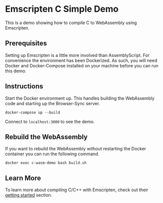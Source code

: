 # Emscripten C Simple Demo

This is a demo showing how to compile C to WebAssembly using Emscripten.

## Prerequisites

Setting up Emscripten is a little more involved than AssemblyScript. For
convenience the environment has been Dockerized. As such, you will need
Docker and Docker-Compose installed on your machine before you can run this
demo.

## Instructions

Start the Docker environment up. This handles building the WebAssembly code
and starting up the Browser-Sync server.

```
docker-compose up --build
```

Connect to `localhost:3000` to see the demo.

## Rebuild the WebAssembly

If you want to rebuild the WebAssembly without restarting the Docker container
you can run the following command.

```
docker exec c-wasm-demo bash build.sh
```

## Learn More

To learn more about compiling C/C++ with Emscripten, check out their
[getting started](https://emscripten.org/docs/getting_started/index.html)
section.